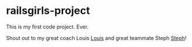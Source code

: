 # railsgirls-project
This is my first code project. Ever.

Shout out to my great coach Louis [Louis](http://github.com/lpil) and great teammate Steph [Steph](http://github.com/rosiericks)!
